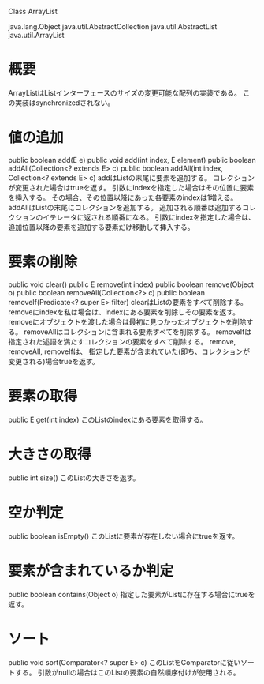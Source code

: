 Class ArrayList<E>

java.lang.Object
  java.util.AbstractCollection<E>
    java.util.AbstractList<E>
      java.util.ArrayList<E>

# 概要
ArrayListはListインターフェースのサイズの変更可能な配列の実装である。
この実装はsynchronizedされない。

# 値の追加
public boolean add(E e)
public void add(int index, E element)
public boolean addAll(Collection<? extends E> c)
public boolean addAll(int index, Collection<? extends E> c)
addはListの末尾に要素を追加する。
コレクションが変更された場合はtrueを返す。
引数にindexを指定した場合はその位置に要素を挿入する。
その場合、その位置以降にあった各要素のindexは1増える。
addAllはListの末尾にコレクションを追加する。
追加される順番は追加するコレクションのイテレータに返される順番になる。
引数にindexを指定した場合は、
追加位置以降の要素を追加する要素だけ移動して挿入する。

# 要素の削除
public void clear()
public E remove(int index)
public boolean remove(Object o)
public boolean removeAll(Collection<?> c)
public boolean removeIf(Predicate<? super E> filter)
clearはListの要素をすべて削除する。
removeにindexを私は場合は、indexにある要素を削除しその要素を返す。
removeにオブジェクトを渡した場合は最初に見つかったオブジェクトを削除する。
removeAllはコレクションに含まれる要素すべてを削除する。
removeIfは指定された述語を満たすコレクションの要素をすべて削除する。
remove, removeAll, removeIfは、
指定した要素が含まれていた(即ち、コレクションが変更される)場合trueを返す。

# 要素の取得
public E get(int index)
このListのindexにある要素を取得する。

# 大きさの取得
public int size()
このListの大きさを返す。

# 空か判定
public boolean isEmpty()
このListに要素が存在しない場合にtrueを返す。

# 要素が含まれているか判定
public boolean contains(Object o)
指定した要素がListに存在する場合にtrueを返す。

# ソート
public void sort(Comparator<? super E> c)
このListをComparatorに従いソートする。
引数がnullの場合はこのListの要素の自然順序付けが使用される。
